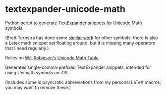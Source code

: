 textexpander-unicode-math
=========================

Python script to generate TextExpander snippets for Unicode Math symbols.

(Brett Terpstra has done some [similar work](http://brettterpstra.com/projects/te-tools/) for other symbols; there is also
a Latex math snippet set floating around, but it is missing many operators
that I need regularly.)

Relies on [Will Robinson's](https://github.com/wspr) [Unicode Math Table](http://ctan.org/pkg/unicode-math).

Generates single-comma-prefixed TextExpander snippets, intended for
using Unimath symbols on iOS.

(Includes some idiosyncratic abbreviations from my personal LaTeX
macros; you may want to remove these.)

